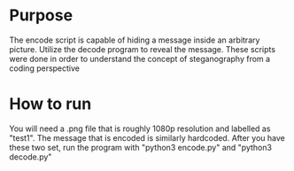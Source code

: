 # Purpose
 The encode script is capable of hiding a message inside an arbitrary picture. Utilize the decode program to reveal the message. These scripts were done in order to understand the concept of steganography from a coding perspective

# How to run
You will need a .png file that is roughly 1080p resolution and labelled as "test1". The message that is encoded is similarly hardcoded. After you have these two set, run the program with "python3 encode.py" and "python3 decode.py"